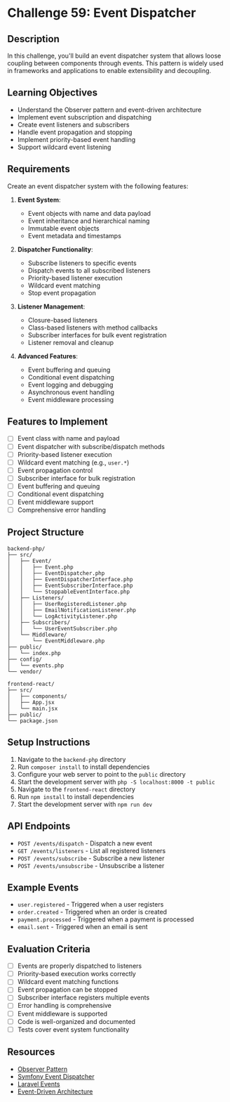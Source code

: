 # Challenge 59: Event Dispatcher

## Description
In this challenge, you'll build an event dispatcher system that allows loose coupling between components through events. This pattern is widely used in frameworks and applications to enable extensibility and decoupling.

## Learning Objectives
- Understand the Observer pattern and event-driven architecture
- Implement event subscription and dispatching
- Create event listeners and subscribers
- Handle event propagation and stopping
- Implement priority-based event handling
- Support wildcard event listening

## Requirements
Create an event dispatcher system with the following features:

1. **Event System**:
   - Event objects with name and data payload
   - Event inheritance and hierarchical naming
   - Immutable event objects
   - Event metadata and timestamps

2. **Dispatcher Functionality**:
   - Subscribe listeners to specific events
   - Dispatch events to all subscribed listeners
   - Priority-based listener execution
   - Wildcard event matching
   - Stop event propagation

3. **Listener Management**:
   - Closure-based listeners
   - Class-based listeners with method callbacks
   - Subscriber interfaces for bulk event registration
   - Listener removal and cleanup

4. **Advanced Features**:
   - Event buffering and queuing
   - Conditional event dispatching
   - Event logging and debugging
   - Asynchronous event handling
   - Event middleware processing

## Features to Implement
- [ ] Event class with name and payload
- [ ] Event dispatcher with subscribe/dispatch methods
- [ ] Priority-based listener execution
- [ ] Wildcard event matching (e.g., `user.*`)
- [ ] Event propagation control
- [ ] Subscriber interface for bulk registration
- [ ] Event buffering and queuing
- [ ] Conditional event dispatching
- [ ] Event middleware support
- [ ] Comprehensive error handling

## Project Structure
```
backend-php/
├── src/
│   ├── Event/
│   │   ├── Event.php
│   │   ├── EventDispatcher.php
│   │   ├── EventDispatcherInterface.php
│   │   ├── EventSubscriberInterface.php
│   │   └── StoppableEventInterface.php
│   ├── Listeners/
│   │   ├── UserRegisteredListener.php
│   │   ├── EmailNotificationListener.php
│   │   └── LogActivityListener.php
│   ├── Subscribers/
│   │   └── UserEventSubscriber.php
│   └── Middleware/
│       └── EventMiddleware.php
├── public/
│   └── index.php
├── config/
│   └── events.php
└── vendor/

frontend-react/
├── src/
│   ├── components/
│   ├── App.jsx
│   └── main.jsx
├── public/
└── package.json
```

## Setup Instructions
1. Navigate to the `backend-php` directory
2. Run `composer install` to install dependencies
3. Configure your web server to point to the `public` directory
4. Start the development server with `php -S localhost:8000 -t public`
5. Navigate to the `frontend-react` directory
6. Run `npm install` to install dependencies
7. Start the development server with `npm run dev`

## API Endpoints
- `POST /events/dispatch` - Dispatch a new event
- `GET /events/listeners` - List all registered listeners
- `POST /events/subscribe` - Subscribe a new listener
- `POST /events/unsubscribe` - Unsubscribe a listener

## Example Events
- `user.registered` - Triggered when a user registers
- `order.created` - Triggered when an order is created
- `payment.processed` - Triggered when a payment is processed
- `email.sent` - Triggered when an email is sent

## Evaluation Criteria
- [ ] Events are properly dispatched to listeners
- [ ] Priority-based execution works correctly
- [ ] Wildcard event matching functions
- [ ] Event propagation can be stopped
- [ ] Subscriber interface registers multiple events
- [ ] Error handling is comprehensive
- [ ] Event middleware is supported
- [ ] Code is well-organized and documented
- [ ] Tests cover event system functionality

## Resources
- [Observer Pattern](https://en.wikipedia.org/wiki/Observer_pattern)
- [Symfony Event Dispatcher](https://symfony.com/doc/current/components/event_dispatcher.html)
- [Laravel Events](https://laravel.com/docs/events)
- [Event-Driven Architecture](https://martinfowler.com/articles/201701-event-driven.html)